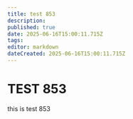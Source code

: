 ```yaml
---
title: test 853
description: 
published: true
date: 2025-06-16T15:00:11.715Z
tags: 
editor: markdown
dateCreated: 2025-06-16T15:00:11.715Z
---
```


# TEST 853
this is test 853
